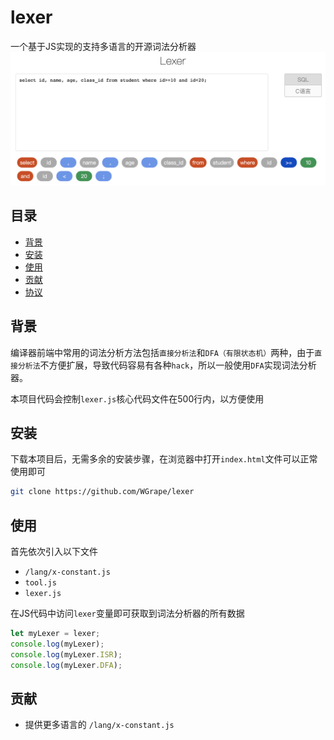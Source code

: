 # lexer
一个基于JS实现的支持多语言的开源词法分析器
![img](/doc/image/intro.png)
## 目录
- [背景]()
- [安装]()
- [使用]()
- [贡献]()
- [协议]()
## 背景
编译器前端中常用的词法分析方法包括```直接分析法```和```DFA（有限状态机）```两种，由于```直接分析法```不方便扩展，导致代码容易有各种```hack```，所以一般使用```DFA```实现词法分析器。

本项目代码会控制```lexer.js```核心代码文件在500行内，以方便使用
## 安装
下载本项目后，无需多余的安装步骤，在浏览器中打开```index.html```文件可以正常使用即可
```bash
git clone https://github.com/WGrape/lexer
```
## 使用
首先依次引入以下文件
- ```/lang/x-constant.js```
- ```tool.js```
- ```lexer.js```

在JS代码中访问```lexer```变量即可获取到词法分析器的所有数据
```js
let myLexer = lexer;
console.log(myLexer);
console.log(myLexer.ISR);
console.log(myLexer.DFA);
```

## 贡献
- 提供更多语言的 ```/lang/x-constant.js```